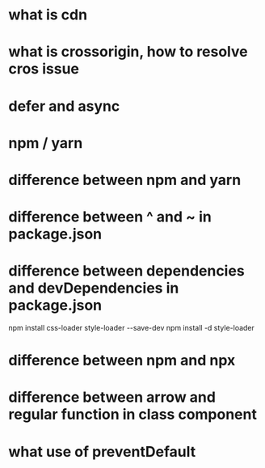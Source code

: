 # what is cdn
# what is crossorigin, how to resolve cros issue
# defer and async
# npm / yarn
# difference between npm and yarn
# difference between ^ and ~ in package.json
# difference between dependencies and devDependencies in package.json

npm install css-loader style-loader --save-dev
npm install -d style-loader

# difference between npm and npx

# difference between arrow and regular function in class component

# what use of preventDefault



